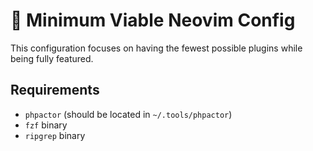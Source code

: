 # 🛟 Minimum Viable Neovim Config

This configuration focuses on having the fewest possible plugins while being fully featured.

## Requirements
* `phpactor` (should be located in `~/.tools/phpactor`)
* `fzf` binary
* `ripgrep` binary
